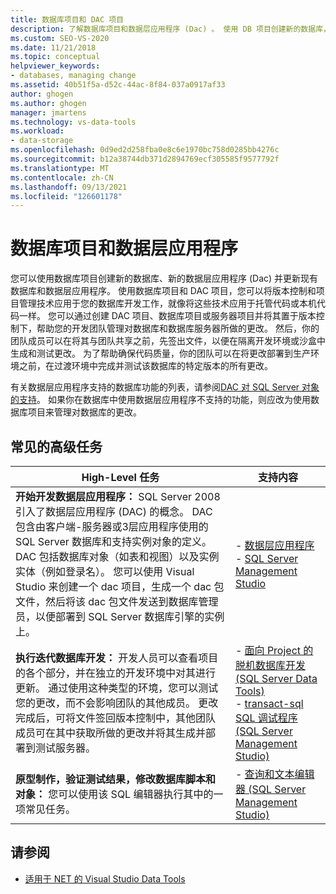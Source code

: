 ```yaml
---
title: 数据库项目和 DAC 项目
description: 了解数据库项目和数据层应用程序 (Dac) 。 使用 DB 项目创建新的数据库，创建新的 Dac 并更新现有的数据库和 Dac。
ms.custom: SEO-VS-2020
ms.date: 11/21/2018
ms.topic: conceptual
helpviewer_keywords:
- databases, managing change
ms.assetid: 40b51f5a-d52c-44ac-8f84-037a0917af33
author: ghogen
ms.author: ghogen
manager: jmartens
ms.technology: vs-data-tools
ms.workload:
- data-storage
ms.openlocfilehash: 0d9ed2d258fba0e8c6e1970bc758d0285bb4276c
ms.sourcegitcommit: b12a38744db371d2894769ecf305585f9577792f
ms.translationtype: MT
ms.contentlocale: zh-CN
ms.lasthandoff: 09/13/2021
ms.locfileid: "126601178"
---
```

# <a name="database-projects-and-data-tier-applications"></a>数据库项目和数据层应用程序

您可以使用数据库项目创建新的数据库、新的数据层应用程序 (Dac) 并更新现有数据库和数据层应用程序。 使用数据库项目和 DAC 项目，您可以将版本控制和项目管理技术应用于您的数据库开发工作，就像将这些技术应用于托管代码或本机代码一样。 您可以通过创建 DAC 项目、数据库项目或服务器项目并将其置于版本控制下，帮助您的开发团队管理对数据库和数据库服务器所做的更改。 然后，你的团队成员可以在将其与团队共享之前，先签出文件，以便在隔离开发环境或沙盒中生成和测试更改。 为了帮助确保代码质量，你的团队可以在将更改部署到生产环境之前，在过渡环境中完成并测试该数据库的特定版本的所有更改。

有关数据层应用程序支持的数据库功能的列表，请参阅[DAC 对 SQL Server 对象的支持](/sql/relational-databases/data-tier-applications/dac-support-for-sql-server-objects-and-versions)。 如果你在数据库中使用数据层应用程序不支持的功能，则应改为使用数据库项目来管理对数据库的更改。

## <a name="common-high-level-tasks"></a>常见的高级任务

| High-Level 任务 | 支持内容 |
| - | - |
| **开始开发数据层应用程序：** SQL Server 2008 引入了数据层应用程序 (DAC) 的概念。 DAC 包含由客户端-服务器或3层应用程序使用的 SQL Server 数据库和支持实例对象的定义。 DAC 包括数据库对象（如表和视图）以及实例实体（例如登录名）。 您可以使用 Visual Studio 来创建一个 dac 项目，生成一个 dac 包文件，然后将该 dac 包文件发送到数据库管理员，以便部署到 SQL Server 数据库引擎的实例上。 | - [数据层应用程序](/sql/relational-databases/data-tier-applications/data-tier-applications)<br />- [SQL Server Management Studio](/sql/ssms/sql-server-management-studio-ssms) |
| **执行迭代数据库开发：** 开发人员可以查看项目的各个部分，并在独立的开发环境中对其进行更新。 通过使用这种类型的环境，您可以测试您的更改，而不会影响团队的其他成员。 更改完成后，可将文件签回版本控制中，其他团队成员可在其中获取所做的更改并将其生成并部署到测试服务器。 | - [面向 Project 的脱机数据库开发 (SQL Server Data Tools) ](/sql/ssdt/project-oriented-offline-database-development)<br />- [transact-sql SQL 调试程序 (SQL Server Management Studio) ](/sql/ssms/scripting/transact-sql-debugger) |
| **原型制作，验证测试结果，修改数据库脚本和对象：** 您可以使用该 SQL 编辑器执行其中的一项常见任务。 | - [查询和文本编辑器 (SQL Server Management Studio) ](/sql/ssms/scripting/query-and-text-editors-sql-server-management-studio) |

## <a name="see-also"></a>请参阅

- [适用于 NET 的 Visual Studio Data Tools](../data-tools/visual-studio-data-tools-for-dotnet.md)
